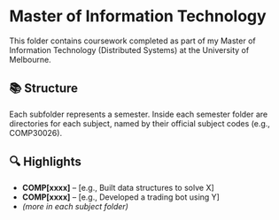 # Master of Information Technology

This folder contains coursework completed as part of my Master of Information Technology (Distributed Systems) at the University of Melbourne.

## 📚 Structure

Each subfolder represents a semester. Inside each semester folder are directories for each subject, named by their official subject codes (e.g., COMP30026).

## 🔍 Highlights

- **COMP[xxxx]** – [e.g., Built data structures to solve X]
- **COMP[xxxx]** – [e.g., Developed a trading bot using Y]
- *(more in each subject folder)*